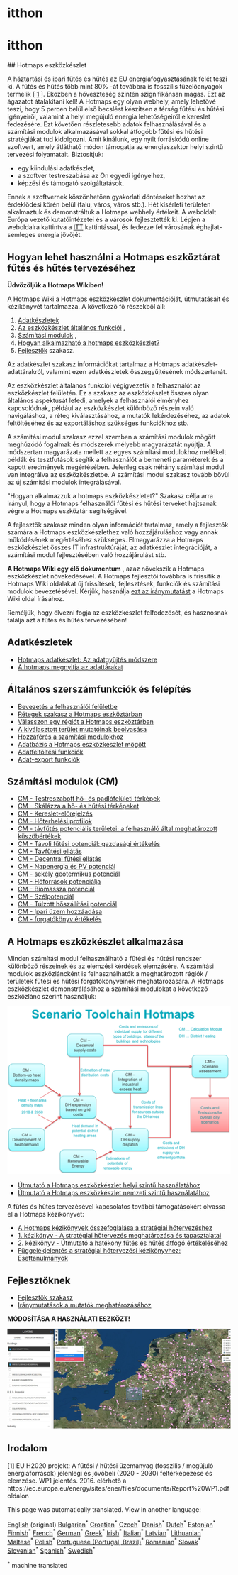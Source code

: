 <h1> <a class="anchor" id="home" href="#home"><i class="fa fa-link"></i></a> itthon </h1><h1> <a class="anchor" id="home" href="#home"><i class="fa fa-link"></i></a> itthon </h1><p> ## Hotmaps eszközkészlet </p><p> A háztartási és ipari fűtés és hűtés az EU energiafogyasztásának felét teszi ki. A fűtés és hűtés több mint 80% -át továbbra is fosszilis tüzelőanyagok termelik [ <a href="#references">1</a> ]. Eközben a hőveszteség szintén szignifikánsan magas. Ezt az ágazatot átalakítani kell! A Hotmaps egy olyan webhely, amely lehetővé teszi, hogy 5 percen belül első becslést készítsen a térség fűtési és hűtési igényeiről, valamint a helyi megújuló energia lehetőségeiről e kereslet fedezésére. Ezt követően részletesebb adatok felhasználásával és a számítási modulok alkalmazásával sokkal átfogóbb fűtési és hűtési stratégiákat tud kidolgozni. Amit kínálunk, egy nyílt forráskódú online szoftvert, amely átlátható módon támogatja az energiaszektor helyi szintű tervezési folyamatait. Biztosítjuk: </p><ul><li> egy kiindulási adatkészlet, </li><li> a szoftver testreszabása az Ön egyedi igényeihez, </li><li> képzési és támogató szolgáltatások. </li></ul><p> Ennek a szoftvernek köszönhetően gyakorlati döntéseket hozhat az érdeklődési körén belül (falu, város, város stb.). Hét kísérleti területen alkalmaztuk és demonstráltuk a Hotmaps webhely értékeit. A weboldalt Európa vezető kutatóintézetei és a városok fejlesztették ki. Lépjen a weboldalra kattintva a <a href="https://www.hotmaps.hevs.ch/map">ITT</a> kattintással, és fedezze fel városának éghajlat-semleges energia jövőjét. </p><h2> <a class="anchor" id="how-to-use-the-hotmaps-toolbox-for-heating-and-cooling-planning" href="#how-to-use-the-hotmaps-toolbox-for-heating-and-cooling-planning"><i class="fa fa-link"></i></a> Hogyan lehet használni a Hotmaps eszköztárat fűtés és hűtés tervezéséhez </h2><p> <strong>Üdvözöljük a Hotmaps Wikiben!</strong> </p><p> A Hotmaps Wiki a Hotmaps eszközkészlet dokumentációját, útmutatásait és kézikönyvét tartalmazza. A következő fő részekből áll: </p><ol><li> <a href="#data-sets">Adatkészletek</a> </li><li> <a href="#general-tool-functionalities-and-structure">Az eszközkészlet általános funkciói</a> , </li><li> <a href="#calculation-modules-cm">Számítási modulok</a> , </li><li> <a href="#how-to-apply-hotmaps-toolbox">Hogyan alkalmazható a hotmaps eszközkészlet?</a> </li><li> <a href="#for-developers">Fejlesztők</a> szakasz. </li></ol><p> Az adatkészlet szakasz információkat tartalmaz a Hotmaps adatkészlet-adattárakról, valamint ezen adatkészletek összegyűjtésének módszertanát. </p><p> Az eszközkészlet általános funkciói végigvezetik a felhasználót az eszközkészlet felületén. Ez a szakasz az eszközkészlet összes olyan általános aspektusát lefedi, amelyek a felhasználói élményhez kapcsolódnak, például az eszközkészlet különböző részein való navigáláshoz, a réteg kiválasztásához, a mutatók lekérdezéséhez, az adatok feltöltéséhez és az exportáláshoz szükséges funkciókhoz stb. </p><p> A számítási modul szakasz ezzel szemben a számítási modulok mögött meghúzódó fogalmak és módszerek mélyebb magyarázatát nyújtja. A módszertan magyarázata mellett az egyes számítási modulokhoz mellékelt példák és tesztfutások segítik a felhasználót a bemeneti paraméterek és a kapott eredmények megértésében. Jelenleg csak néhány számítási modul van integrálva az eszközkészletbe. A számítási modul szakasz tovább bővül az új számítási modulok integrálásával. </p><p> &quot;Hogyan alkalmazzuk a hotmaps eszközkészletet?&quot; Szakasz célja arra irányul, hogy a Hotmaps felhasználói fűtési és hűtési terveket hajtsanak végre a Hotmaps eszköztár segítségével. </p><p> A fejlesztők szakasz minden olyan információt tartalmaz, amely a fejlesztők számára a Hotmaps eszközkészlethez való hozzájáruláshoz vagy annak működésének megértéséhez szükséges. Elmagyarázza a Hotmaps eszközkészlet összes IT infrastruktúráját, az adatkészlet integrációját, a számítási modul fejlesztésében való hozzájárulást stb. </p><p> <strong>A Hotmaps Wiki egy élő dokumentum</strong> , azaz növekszik a Hotmaps eszközkészlet növekedésével. A Hotmaps fejlesztői továbbra is frissítik a Hotmaps Wiki oldalakat új frissítések, fejlesztések, funkciók és számítási modulok bevezetésével. Kérjük, használja <a href="https://github.com/HotMaps/hotmaps_wiki/wiki/en-Guidelines-for-writing-a-Hotmaps-Wiki-page">ezt az iránymutatást</a> a Hotmaps Wiki oldal írásához. </p><p> Reméljük, hogy élvezni fogja az eszközkészlet felfedezését, és hasznosnak találja azt a fűtés és hűtés tervezésében! </p><h2> <a class="anchor" id="data-sets" href="#data-sets"><i class="fa fa-link"></i></a> Adatkészletek </h2><ul><li> <a href="en-Hotmaps-data-set-method-of-data-collection">Hotmaps adatkészlet: Az adatgyűjtés módszere</a> </li><li> <a href="en-Hotmaps-open-data-repositories">A hotmaps megnyitja az adattárakat</a> </li></ul><h2> <a class="anchor" id="general-tool-functionalities-and-structure" href="#general-tool-functionalities-and-structure"><i class="fa fa-link"></i></a> Általános szerszámfunkciók és felépítés </h2><ul><li> <a href="en-Introduction-to-user-interface">Bevezetés a felhasználói felületbe</a> </li><li> <a href="en-Layers-section-in-the-Hotmaps-toolbox">Rétegek szakasz a Hotmaps eszköztárban</a> </li><li> <a href="en-Select-a-region-in-the-Hotmaps-toolbox">Válasszon egy régiót a Hotmaps eszköztárban</a> </li><li> <a href="en-Retrieve-indicators-of-a-selected-area">A kiválasztott terület mutatóinak beolvasása</a> </li><li> <a href="en-Access-to-calculation-modules">Hozzáférés a számítási modulokhoz</a> </li><li> <a href="en-Database-behind-the-Hotmaps-toolbox">Adatbázis a Hotmaps eszközkészlet mögött</a> </li><li> <a href="en-Data-upload-functionalities">Adatfeltöltési funkciók</a> </li><li> <a href="en-Data-export-functionalities">Adat-export funkciók</a> </li></ul><h2> <a class="anchor" id="calculation-modules-cm" href="#calculation-modules-cm"><i class="fa fa-link"></i></a> Számítási modulok (CM) </h2><ul><li> <a href="en-CM-Customized-heat-and-floor-area-density-maps">CM - Testreszabott hő- és padlófelületi térképek</a> </li><li> <a href="en-CM-Scale-heat-and-cool-density-maps">CM - Skálázza a hő- és hűtési térképeket</a> </li><li> <a href="en-CM-Demand-projection">CM - Kereslet-előrejelzés</a> </li><li> <a href="en-CM-Heat-load-profiles">CM - Hőterhelési profilok</a> </li><li> <a href="en-CM-District-heating-potential-areas-user-defined-thresholds">CM - távfűtés potenciális területei: a felhasználó által meghatározott küszöbértékek</a> </li><li> <a href="en-CM-District-heating-potential-economic-assessment">CM - Távoli fűtési potenciál: gazdasági értékelés</a> </li><li> <a href="en-CM-District-heating-supply-dispatch">CM - Távfűtési ellátás</a> </li><li> <a href="en-CM-Decentral-heating-supply">CM - Decentral fűtési ellátás</a> </li><li> <a href="en-CM-Solar-thermal-and-PV-potential">CM - Napenergia és PV potenciál</a> </li><li> <a href="en-CM-Shallow-geothermal-potential">CM - sekély geotermikus potenciál</a> </li><li> <a href="en-CM-Heat-source-potential">CM - Hőforrások potenciálja</a> </li><li> <a href="en-CM-Biomass-potential">CM - Biomassza potenciál</a> </li><li> <a href="en-CM-Wind-potential">CM - Szélpotenciál</a> </li><li> <a href="en-CM-Excess-heat-transport-potential">CM - Túlzott hőszállítási potenciál</a> </li><li> <a href="en-CM-add-industry-plant">CM - Ipari üzem hozzáadása</a> </li><li> <a href="en-CM-Scenario-assessment">CM - forgatókönyv értékelés</a> </li></ul><h2> <a class="anchor" id="how-to-apply-hotmaps-toolbox" href="#how-to-apply-hotmaps-toolbox"><i class="fa fa-link"></i></a> A Hotmaps eszközkészlet alkalmazása </h2><p> Minden számítási modul felhasználható a fűtési és hűtési rendszer különböző részeinek és az elemzési kérdések elemzésére. A számítási modulok eszközláncként is felhasználhatók a meghatározott régiók / területek fűtési és hűtési forgatókönyveinek meghatározására. A Hotmaps eszközkészlet demonstrálásához a számítási modulokat a következő eszközlánc szerint használjuk: </p><p><img alt="" src="https://github.com/HotMaps/hotmaps_wiki/blob/master/Images/Hotmaps_toolchain_2019-05-09.png"/></p><ul><li> <a href="en-GL-local">Útmutató a Hotmaps eszközkészlet helyi szintű használatához</a> </li><li> <a href="en-GL-national">Útmutató a Hotmaps eszközkészlet nemzeti szintű használatához</a> </li></ul><p> A fűtés és hűtés tervezésével kapcsolatos további támogatásokért olvassa el a Hotmaps kézikönyvet: </p><ul><li> <a href="https://www.hotmaps-project.eu/wp-content/uploads/2019/04/Summary-Hotmaps-Handbook.pdf">A Hotmaps kézikönyvek összefoglalása a stratégiai hőtervezéshez</a> </li><li> <a href="https://vbn.aau.dk/da/publications/definition-amp-experiences-of-strategic-heat-planning">1. kézikönyv - A stratégiai hőtervezés meghatározása és tapasztalatai</a> </li><li> <a href="https://vbn.aau.dk/da/publications/guidance-for-the-comprehensive-assessment-of-efficient-heating-an">2. kézikönyv - Útmutató a hatékony fűtés és hűtés átfogó értékeléséhez</a> </li><li> <a href="https://vbn.aau.dk/da/publications/appendix-report-to-the-hotmaps-handbook-for-strategic-heat-planni">Függelékjelentés a stratégiai hőtervezési kézikönyvhez: Esettanulmányok</a> </li></ul><h2> <a class="anchor" id="for-developers" href="#for-developers"><i class="fa fa-link"></i></a> Fejlesztőknek </h2><ul><li> <a href="en-Developers">Fejlesztők szakasz</a> </li><li> <a href="en-Guidelines-for-defining-indicators">Iránymutatások a mutatók meghatározásához</a> </li></ul><p> <strong>MÓDOSÍTÁSA A HASZNÁLATI ESZKÖZT!</strong> </p><p><img alt="" src="https://github.com/HotMaps/hotmaps_wiki/blob/master/Images/Hotmaps_test.JPG"/></p><h2> <a class="anchor" id="references" href="#references"><i class="fa fa-link"></i></a> Irodalom </h2><p> [1] EU H2020 projekt: A fűtési / hűtési üzemanyag (fosszilis / megújuló energiaforrások) jelenlegi és jövőbeli (2020 - 2030) feltérképezése és elemzése. WP1 jelentés. 2016. elérhető a https://ec.europa.eu/energy/sites/ener/files/documents/Report%20WP1.pdf oldalon </p>
<!--- THIS IS A SUPER UNIQUE IDENTIFIER -->

This page was automatically translated. View in another language:

[English](../en/Home) (original) [Bulgarian](../bg/Home)<sup>\*</sup> [Croatian](../hr/Home)<sup>\*</sup> [Czech](../cs/Home)<sup>\*</sup> [Danish](../da/Home)<sup>\*</sup> [Dutch](../nl/Home)<sup>\*</sup> [Estonian](../et/Home)<sup>\*</sup> [Finnish](../fi/Home)<sup>\*</sup> [French](../fr/Home)<sup>\*</sup> [German](../de/Home)<sup>\*</sup> [Greek](../el/Home)<sup>\*</sup>  [Irish](../ga/Home)<sup>\*</sup> [Italian](../it/Home)<sup>\*</sup> [Latvian](../lv/Home)<sup>\*</sup> [Lithuanian](../lt/Home)<sup>\*</sup> [Maltese](../mt/Home)<sup>\*</sup> [Polish](../pl/Home)<sup>\*</sup> [Portuguese (Portugal, Brazil)](../pt/Home)<sup>\*</sup> [Romanian](../ro/Home)<sup>\*</sup> [Slovak](../sk/Home)<sup>\*</sup> [Slovenian](../sl/Home)<sup>\*</sup> [Spanish](../es/Home)<sup>\*</sup> [Swedish](../sv/Home)<sup>\*</sup> 

<sup>\*</sup> machine translated
